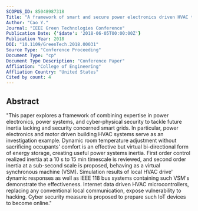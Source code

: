 ```yaml
---
SCOPUS_ID: 85048987318
Title: "A framework of smart and secure power electronics driven HVAC thermal inertia in distributed power systems"
Author: "Cao Y."
Journal: "IEEE Green Technologies Conference"
Publication Date: {'$date': '2018-06-05T00:00:00Z'}
Publication Year: 2018
DOI: "10.1109/GreenTech.2018.00031"
Source Type: "Conference Proceeding"
Document Type: "cp"
Document Type Description: "Conference Paper"
Affliation: "College of Engineering"
Affliation Country: "United States"
Cited by count: 4
---
```


## Abstract
"This paper explores a framework of combining expertise in power electronics, power systems, and cyber-physical security to tackle future inertia lacking and security concerned smart grids. In particular, power electronics and motor driven building HVAC systems serve as an investigation example. Dynamic room temperature adjustment without sacrificing occupants' comfort is an effective but virtual bi-directional form of energy storage, creating useful power systems inertia. First order control realized inertia at a 10 s to 15 min timescale is reviewed, and second order inertia at a sub-second scale is proposed, behaving as a virtual synchronous machine (VSM). Simulation results of local HVAC drive' dynamic responses as well as IEEE 118 bus systems containing such VSM's demonstrate the effectiveness. Internet data driven HVAC microcontrollers, replacing any conventional local communication, expose vulnerability to hacking. Cyber security measure is proposed to prepare such IoT devices to become online."
